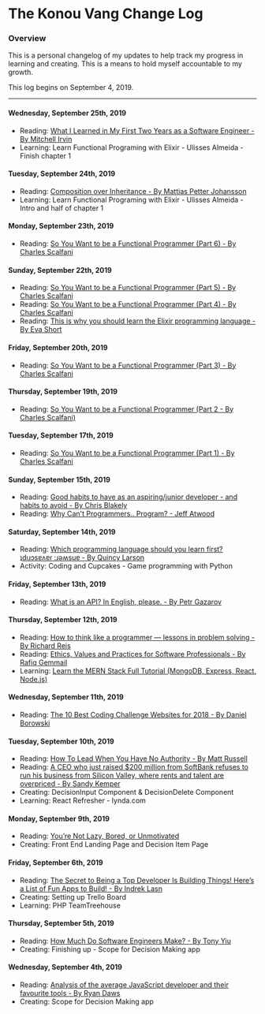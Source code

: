 # The Konou Vang Change Log

### Overview
This is a personal changelog of my updates to help track my progress in learning and creating. This is a means to hold myself accountable to my growth.

This log begins on September 4, 2019.

---
#### Wednesday, September 25th, 2019
- Reading: [What I Learned in My First Two Years as a Software Engineer - By Mitchell Irvin](https://blog.usejournal.com/what-i-learned-in-my-first-two-years-as-a-software-engineer-4e374fdcf0fd)
- Learning: Learn Functional Programing with Elixir - Ulisses Almeida - Finish chapter 1

#### Tuesday, September 24th, 2019
- Reading: [Composition over Inheritance - By Mattias Petter Johansson](https://medium.com/humans-create-software/composition-over-inheritance-cb6f88070205)
- Learning: Learn Functional Programing with Elixir - Ulisses Almeida - Intro and half of chapter 1

#### Monday, September 23th, 2019
- Reading: [So You Want to be a Functional Programmer (Part 6) - By Charles Scalfani](https://medium.com/@cscalfani/so-you-want-to-be-a-functional-programmer-part-6-db502830403)

#### Sunday, September 22th, 2019
- Reading: [So You Want to be a Functional Programmer (Part 5) - By Charles Scalfani](https://medium.com/@cscalfani/so-you-want-to-be-a-functional-programmer-part-5-c70adc9cf56a)
- Reading: [So You Want to be a Functional Programmer (Part 4) - By Charles Scalfani](https://medium.com/@cscalfani/so-you-want-to-be-a-functional-programmer-part-4-18fbe3ea9e49)
- Reading: [This is why you should learn the Elixir programming language - By Eva Short](https://www.siliconrepublic.com/advice/elixir-programming-language-career)

#### Friday, September 20th, 2019
- Reading: [So You Want to be a Functional Programmer (Part 3) - By Charles Scalfani](https://medium.com/@cscalfani/so-you-want-to-be-a-functional-programmer-part-3-1b0fd14eb1a7)

#### Thursday, September 19th, 2019
- Reading: [So You Want to be a Functional Programmer (Part 2 - By Charles Scalfani)](https://medium.com/@cscalfani/so-you-want-to-be-a-functional-programmer-part-2-7005682cec4a)

#### Tuesday, September 17th, 2019
- Reading: [So You Want to be a Functional Programmer (Part 1) - By Charles Scalfani](https://medium.com/@cscalfani/so-you-want-to-be-a-functional-programmer-part-1-1f15e387e536)

#### Sunday, September 15th, 2019
- Reading: [Good habits to have as an aspiring/junior developer - and habits to avoid - By Chris Blakely](https://www.freecodecamp.org/news/good-habits-to-have-as-an-aspiring-junior-developer-and-those-to-avoid/)
- Reading: [Why Can't Programmers.. Program? - Jeff Atwood](https://blog.codinghorror.com/why-cant-programmers-program/)

#### Saturday, September 14th, 2019
- Reading: [Which programming language should you learn first? ʇdıɹɔsɐʌɐɾ :ɹǝʍsuɐ - By Quincy Larson](https://medium.com/free-code-camp/what-programming-language-should-i-learn-first-ʇdıɹɔsɐʌɐɾ-ɹǝʍsuɐ-19a33b0a467d)
- Activity: Coding and Cupcakes - Game programming with Python


#### Friday, September 13th, 2019
- Reading: [What is an API? In English, please. - By Petr Gazarov](https://medium.com/free-code-camp/what-is-an-api-in-english-please-b880a3214a82)

#### Thursday, September 12th, 2019
- Reading: [How to think like a programmer — lessons in problem solving - By Richard Reis](https://medium.com/free-code-camp/how-to-think-like-a-programmer-lessons-in-problem-solving-d1d8bf1de7d2)
- Reading: [Ethics, Values and Practices for Software Professionals - By Rafiq Gemmail](https://www.infoq.com/news/2017/11/software-ethics-values-practices/)
- Learning: [Learn the MERN Stack Full Tutorial (MongoDB, Express, React, Node.js)](https://www.youtube.com/watch?v=7CqJlxBYj-M)

#### Wednesday, September 11th, 2019
- Reading: [The 10 Best Coding Challenge Websites for 2018 - By Daniel Borowski](https://medium.com/coderbyte/the-10-best-coding-challenge-websites-for-2018-12b57645b654)

#### Tuesday, September 10th, 2019
- Reading: [How To Lead When You Have No Authority - By Matt Russell](https://medium.com/swlh/how-to-lead-when-you-have-no-authority-9f22206356d4)
- Reading: [A CEO who just raised $200 million from SoftBank refuses to run his business from Silicon Valley, where rents and talent are overpriced - By Sandy Kemper](https://headtopics.com/us/a-ceo-who-just-raised-200-million-from-softbank-refuses-to-run-his-business-from-silicon-valley-wh-7908117)
- Creating: DecisionInput Component & DecisionDelete Component
- Learning: React Refresher - lynda.com

#### Monday, September 9th, 2019
- Reading: [You’re Not Lazy, Bored, or Unmotivated](https://forge.medium.com/youre-not-lazy-bored-or-unmotivated-35891b1f3376)
- Creating: Front End Landing Page and Decision Item Page

#### Friday, September 6th, 2019
- Reading: [The Secret to Being a Top Developer Is Building Things! Here’s a List of Fun Apps to Build! - By Indrek Lasn](https://medium.com/better-programming/the-secret-to-being-a-top-developer-is-building-things-heres-a-list-of-fun-apps-to-build-aac61ac0736c)
- Creating: Setting up Trello Board
- Learning: PHP TeamTreehouse

#### Thursday, September 5th, 2019
- Reading: [How Much Do Software Engineers Make? - By Tony Yiu](towardsdatascience.com/how-much-do-software-engineers-make-60565f50f579)
- Creating: Finishing up - Scope for Decision Making app

#### Wednesday, September 4th, 2019
- Reading: [Analysis of the average JavaScript developer and their favourite tools - By Ryan Daws](developer-tech.com/news/2019/sep/03/analysis-average-javascript-developer-favourite-tools/)
- Creating: Scope for Decision Making app

